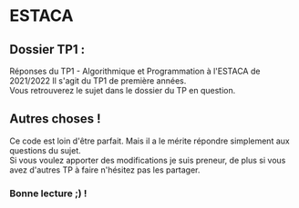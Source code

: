 # ESTACA
## Dossier TP1 :  
  Réponses du TP1 - Algorithmique et Programmation à l'ESTACA de 2021/2022 
  Il s'agit du TP1 de première années.  
  Vous retrouverez le sujet dans le dossier du TP en question.  
  
## Autres choses !
Ce code est loin d'être parfait. Mais il a le mérite répondre simplement aux questions du sujet.  
Si vous voulez apporter des modifications je suis preneur, de plus si vous avez d'autres TP à faire n'hésitez pas les partager.

### Bonne lecture ;) !

